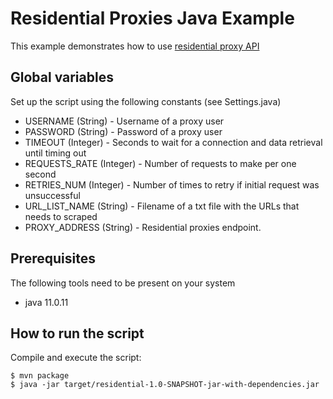 # Residential Proxies Java Example

This example demonstrates how to use [residential proxy API](https://developers.oxylabs.io/residential-proxies/index.html#quick-start)

## Global variables

Set up the script using the following constants (see Settings.java)

* USERNAME (String) - Username of a proxy user
* PASSWORD (String) - Password of a proxy user
* TIMEOUT (Integer) - Seconds to wait for a connection and data retrieval until timing out
* REQUESTS_RATE (Integer) - Number of requests to make per one second
* RETRIES_NUM (Integer) - Number of times to retry if initial request was unsuccessful
* URL_LIST_NAME (String) - Filename of a txt file with the URLs that needs to scraped
* PROXY_ADDRESS (String) - Residential proxies endpoint.

## Prerequisites

The following tools need to be present on your system
* java 11.0.11

## How to run the script

Compile and execute the script:
```
$ mvn package
$ java -jar target/residential-1.0-SNAPSHOT-jar-with-dependencies.jar
```
